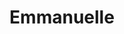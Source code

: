 ---
layout: left-menu
title: Emmanuelle
tagline: technical documentation for JDemetra+ using GitHub Pages
description: Basics
---